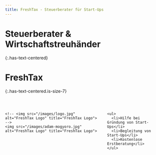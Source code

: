 ```yaml
---
title: FreshTax - Steuerberater für Start-Ups
---
```


# Steuerberater & Wirtschaftstreuhänder
{:.has-text-centered}

# FreshTax
{:.has-text-centered.is-size-7}

  &nbsp;

<div class="columns is-centered is-vcentered">
  <div class="column is-one-quarter">

    <!-- <img src="/images/logo.jpg" alt="FreshTax Logo" title="FreshTax Logo"> -->
    <img src="/images/adam-mogyoro.jpg" alt="FreshTax Logo" title="FreshTax Logo">

  </div>
  <div class="column is-one-third is-size-5">

    <ul>
      <li>Hilfe bei Gründung von Start-Ups</li>
      <li>Begleitung von Start-Ups</li>
      <li>Kostenlose Erstberatung</li>
    </ul>

  </div>
</div>

